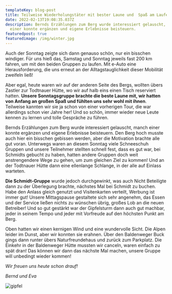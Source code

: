 ```yaml
---
templateKey: blog-post
title: Teilweise Wiederholungstäter mit bester Laune und  Spaß am Laufen
date: 2022-02-13T19:08:35.037Z
description: Bernds Erzählungen zum Berg wurde interessiert gelauscht, manch
  einer konnte ergänzen und eigene Erlebnisse beisteuern.
featuredpost: true
featuredimage: /img/winter.jpg
---
```

<!--StartFragment-->

Auch der Sonntag zeigte sich dann genauso schön, nur ein bisschen windiger. Für uns hieß das, Samstag und Sonntag jeweils fast 200 km fahren, um mit den beiden Gruppen zu laufen. Mit e-Auto eine Herausforderung, die uns erneut an der Alltagstauglichkeit dieser Mobilität zweifeln ließ! 

Aber egal, heute waren wir auf der anderen Seite des Bergs, wollten übers Zastler zur Todtnauer Hütte, wo wir auf halb eins einen Tisch reserviert hatten. **Unsere Sonntagsgruppe brachte die beste Laune mit, wir hatten von Anfang an großen Spaß und fühlten uns sehr wohl mit ihnen**. Teilweise kannten wir sie ja schon von einer vorherigen Tour, die war allerdings schon vier Jahre her! Und so schön, immer wieder neue Leute kennen zu lernen und tolle Gespräche zu führen. 

Bernds Erzählungen zum Berg wurde interessiert gelauscht, manch einer konnte ergänzen und eigene Erlebnisse beisteuern. Den Berg hoch musste auch hier ein bisschen gebissen werden, aber die Motivation brachte alle gut voran. Unterwegs waren an diesem Sonntag viele Schneeschuh Gruppen und unsere Teilnehmer stellten schnell fest, dass es gut war, bei Schmidts gebucht zu haben, hatten andere Gruppen doch weit anstrengendere Wege zu gehen, um zum gleichen Ziel zu kommen! Und an der Todtnauer Hütte dann eine ellenlange Schlange, in der alle auf Einlass warteten. 

**Die Schmidt-Gruppe** wurde jedoch durchgewinkt, was auch Nicht Beteiligte dann zu der Überlegung brachte, nächstes Mal bei Schmidt zu buchen. Habe den Anlass gleich genutzt und Visitenkarten verteilt, Werbung ist immer gut! Unsere Mittagspause gestaltete sich sehr angenehm, das Essen und der Service ließen nichts zu wünschen übrig, großes Lob an die neuen Betreiber! Und so gut gestärkt war der Gipfelsturm dann auch gut machbar, jeder in seinem Tempo und jeder mit Vorfreude auf den höchsten Punkt am Berg. 

Oben hatten wir einen kernigen Wind und eine wundervolle Sicht. Die Alpen leider im Dunst, aber wir konnten sie erahnen. Über den Baldenweger Buck gings dann runter übers Naturfreundehaus und zurück zum Parkplatz. Die Einkehr in der Baldenweger Hütte mussten wir canceln, waren einfach zu spät dran! Das können wir dann das nächste Mal machen, unsere Gruppe will unbedingt wieder kommen!

*Wir freuen uns heute schon drauf!*

*Bernd und Eva*

![](/img/gipfel.jpg "gipfel")

<!--EndFragment-->